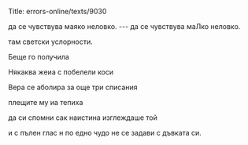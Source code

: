 Title: errors-online/texts/9030

да се чувствува маяко неловко. --- да се чувствува маЛко неловко.

там светски услорности.

Беще го получила

Някаква жеиа с побелели коси

Вера се аболира за още три списания

плещите му иа тепиха

да си спомни сак наистина изглеждаше той

и с пълен глас н по едно чудо не се задави с дъвката си.
